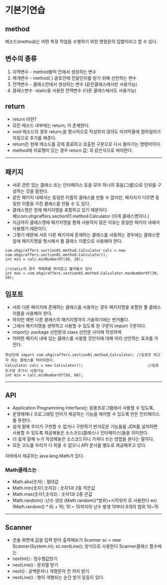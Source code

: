# 기본기연습
## method
메소드(method)는 어떤 특정 작업을 수행하기 위한 명령문의 집합이라고 할 수 있다.
## 변수의 종류
1. 지역변수 - method블럭 안에서 생성하는 변수
2. 매개변수 - method( ) 괄호안에 전달인자를 받기 위해 선언하는 변수
3. 전역변수 - 클래스안에서 생성하는 변수 (같은클래스에서만 사용가능)
4. 클래스변수 -static을 사용한 전역변수 (다른 클래스에서도 사용가능)
## return
*  return 이란?
*  모든 메소드 내부에는 return; 이 존재한다.
*  void 메소드의 경우 return;을 명시적으로 작성하지 않아도 마지막줄에 컴파일러가 자동으로 추가를 해준다.
*  return은 현재 메소드를 강제 종료하고 호출한 구문으로 다시 돌아가는 명령어이다.
*  method에 자료형이 있는 경우 return 값; 과 같은식으로 써야한다.
<hr/>

## 패키지
 *   서로 관련 있는 클래스 또는 인터페이스 등을 모아 하나의 묶음(그룹)으로 단위를 구성하는 것을 말한다.
 *   같은 패키지 내에서는 동일한 이름의 클래스를 만들 수 없지만, 패키지가 다르면 동일한 이름을 가진 클래스를 만들 수 도 있다.
 *   클래스명은 원래 패키지명을 포함하고 있기 때문이다.  예)com.ohgiraffers.section01.method.Calculator (이게 클래스명이다.)
 *   지금까지 클래스명에 패키지명을 함께 사용하지 않은 이유는 동일한 패키지 내에서 사용했기 때문이다.
 *   그렇기 때문에 서로 다른 패키지에 존재하는 클래스를 사용하는 경우에는 클래스명 앞에 패키지명을 명시해서 풀 클래스 이름으로 사용해야 한다.
 ```
 com.ohgiraffers.section01.method.Calculator calc = new com.ohgiraffers.section01.method.Calculator();
 int min = calc.minNumberOf(30, 20);
 
 //static의 경우 객체화를 하지않고 불러올수 있다
 int max = com.ohgiraffers.section01.method.Calculator.maxNumberOf(30, 20);
 ```
 ## 임포트
 *   서로 다른 패키지에 존재하는 클래스를 사용하는 경우 패키지명을 포함한 풀 클래스 이름을 사용해야 한다.
 *   하지만 매번 다른 클래스의 패키지명까지 기술하기에는 번거롭다.
 *   그래서 패키지명을 생략하고 사용할 수 있도록 한 구문이 import 구문이다.
 *   import는 package 선언문과 class 선언문 사이에 작성하며
 *   어떠한 패키지 내에 있는 클래스를 사용할 것인지에 대해 미리 선언하는 효과를 가진다.
 ```
최상단에 import com.ohgiraffers.section01.method.Calculator; //임포트 하고자 하는 클래스를 적어야한다.
Calculator calc = new Calculator();			                    //임포트구문 추가시 사용가능
int min = calc.minNumberOf(50, 60);
```
<hr/>

## API
*  Application Programming Interface는 응용프로그램에서 사용할 수 있도록,
*  운영체제나 프로그래밍 언어가 제공하는 기능을 제어할 수 있도록 만든 인터페이스를 뜻한다.
*  쉽게 말해 우리가 구현할 수 없거나 구현하기 번거로운 기능들을 JDK를 설치하면 사용할 수 있도록 제공해놓은 소스코드(클래스나 인터페이스)들을 의미한다.
*  더 쉽게 말해 누가 작성해놓은 소스코드이니 가져다 쓰는 방법을 본다는 말이다.
*  모든 코드를 우리가 다 외울 수 없으니 API 문서를 별도로 제공해주고 있다.

자바에서 제공하는 java.lang.Math가 있다.
### Math클래스는 
*  Math.abs(숫자) : 절대값
*  Math.min(숫자1,숫자2) : 숫자1과 2중 작은값
*  Math.max(숫자1,숫자2) : 숫자1과 2중 큰값
*  Math.random() :난수 생성 (Math.random()*범위)+시작위치 로 사용한다  ex) (Math.random() * 6) + 10; 10 ~ 15까지의 난수 발생 10부터 6개의 범위 10~15
<hr/>

## Scanner
*  콘솔 화면에 값을 입력 받아 출력해보기
Scanner sc = new Scanner(System.in);
sc.nextLine(); 방식으로 사용한다 Scanner클래스 함수에는 
*  nextInt() : 정수형값받기 
*  nextLine() : 문자열 받기
*  next() : 공백문자나 개행문자 전 까지 받기
*  nextLine() : 행이 개행되는 순간 받기
등등이 있다.
